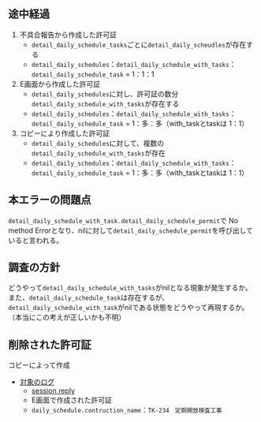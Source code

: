 ## 途中経過
1. 不具合報告から作成した許可証
	- `detail_daily_schedule_tasks`ごとに`detail_daily_scheudles`が存在する
	- `detail_daily_schedules`：`detail_daily_schedule_with_tasks`：`detail_daily_schedule_task` = 1：1：1
2. E画面から作成した許可証
	- `detail_daily_schedules`に対し、許可証の数分`detail_daily_schedule_with_tasks`が存在する
	- `detail_daily_schedules`：`detail_daily_schedule_with_tasks`：`detail_daily_schedule_task` = 1：多：多（with_taskとtaskは 1：1）
3. コピーにより作成した許可証
	- `detail_daily_schedules`に対して、複数の`detail_daily_schedule_with_tasks`が存在
	- `detail_daily_schedules`：`detail_daily_schedule_with_tasks`：`detail_daily_schedule_task` = 1：多：多（with_taskとtaskは 1：1）
## 本エラーの問題点
`detail_daily_schedule_with_task.detail_daily_schedule_permit`で No method Errorとなり、nilに対して`detail_daily_schedule_permit`を呼び出していると言われる。

## 調査の方針
どうやって`detail_daily_schedule_with_tasks`がnilとなる現象が発生するか。
また、`detail_daily_schedule_task`は存在するが、`detail_daily_schedule_with_task`がnilである状態をどうやって再現するか。（本当にこの考えが正しいかも不明）

## 削除された許可証
コピーによって作成
- [対象のログ](https://ap1.datadoghq.com/logs?query=%40controller%3A%22Api%3A%3ADailyMaintenance%3A%3AOffices%3A%3ADailySchedules%3A%3ACopiesController%22%20%40params.targetDetailDailyScheduleTaskId%3A26777&agg_m=count&agg_m_source=base&agg_t=count&cols=%40http.status_code&event=AwAAAZm3IvvzDlDQZwAAABhBWm0zSXdYRUFBQ0pmdEpoWjVrMWtRQWgAAAAkMTE5OWI3YWQtMWM5OC00OGVjLWE4MzctZjVkMjU4ODUxMDhiAACfhg&messageDisplay=inline&refresh_mode=paused&storage=hot&stream_sort=desc&viz=stream&from_ts=1759244400000&to_ts=1759849199999&live=false)
	- [session reply](https://ap1.datadoghq.com/rum/replay/sessions/8519a2a5-e146-4c69-9b29-2fc802f1898f?applicationId=c1f34704-747f-41d2-a93f-69b31d2c9aff&highlightedEventId=AwAAAZm3IvWnbFr6tQAAABhBWm0zSXZtTEFBQ1ZQUy1IR3lLMUl3QUkAAAAkMTE5OWI3YWQtMWQ2My00OTk4LTg0OGMtZDllODE2MDI1YWQxAALPNQ&ts=1759714145703&from=1759714175072)
	- E画面で作成された許可証
	- `daily_schedule.contruction_name`：`TK-234　定期開放検査工事`


